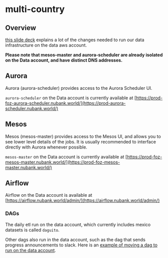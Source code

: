 # multi-country

## Overview

[this slide deck](https://docs.google.com/presentation/d/17c2l00x6rdO9bt2C3ZD2P_Gn2G1so7BXEyFwY_gaky0/edit#slide=id.g7e12e10c74_0_14]) explains a lot of the changes needed to run our data infrastructure on the data aws account.

**Please note that mesos-master and aurora-scheduler are already isolated on the Data account, and have distinct DNS addresses.**

## Aurora

Aurora (aurora-scheduler) provides access to the Aurora Scheduler UI.

`aurora-scheduler` on the Data account is currently available at [https://prod-foz-aurora-scheduler.nubank.world/](https://prod-aurora-scheduler.nubank.world/)

## Mesos
Mesos (mesos-master) provides access to the Mesos UI, and allows you to see lower level details of the jobs. It is usually recommended to interface directly with Aurora whenever possible.

`mesos-master` on the Data account is currently available at [https://prod-foz-mesos-master.nubank.world/](https://prod-foz-mesos-master.nubank.world/)

## Airflow

Airflow on the Data account is available at [https://airflow.nubank.world/admin/](https://airflow.nubank.world/admin/)

### DAGs

The daily etl run on the data account, which currently includes mexico datasets is called `daguito`.

Other dags also run in the data account, such as the dag that sends progress announcements to slack.
Here is an [example of moving a dag to run on the data account](https://github.com/nubank/aurora-jobs/pull/1125).
